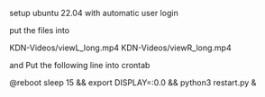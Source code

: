 setup ubuntu 22.04 with automatic user login

put the files into

KDN-Videos/viewL_long.mp4
KDN-Videos/viewR_long.mp4

and Put the following line into crontab

@reboot sleep 15 && export DISPLAY=:0.0 && python3 restart.py &
